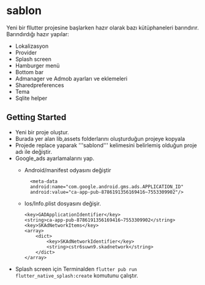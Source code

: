 # sablon

Yeni bir fllutter projesine başlarken hazır olarak bazı kütüphaneleri barındırır. 
Barındırdığı hazır yapılar:
- Lokalizasyon
- Provider
- Splash screen
- Hamburger menü
- Bottom bar
- Admanager ve Admob ayarları ve eklemeleri
- Sharedpreferences
- Tema 
- Sqlite helper

## Getting Started

- Yeni bir proje oluştur.
- Burada yer alan lib,assets folderlarını oluşturduğun projeye kopyala
- Projede replace yaparak '''sablond''' kelimesini belirlemiş olduğun proje adı ile değiştir.
- Google_ads ayarlamalarını yap.
    - Android/manifest odyasını değiştir
            
            
            <meta-data 
            android:name="com.google.android.gms.ads.APPLICATION_ID"
            android:value="ca-app-pub-8786191356169416~7553309902"/>
            
            
    - Ios/Info.plist dosyasını değişir.
        ```
        <key>GADApplicationIdentifier</key>
		<string>ca-app-pub-8786191356169416~7553309902</string>
		<key>SKAdNetworkItems</key>
		<array>
			<dict>
				<key>SKAdNetworkIdentifier</key>
				<string>cstr6suwn9.skadnetwork</string>
			</dict>
		</array>
        ```
- Splash screen için Terminalden ```flutter pub run flutter_native_splash:create``` komutunu çalıştır.
